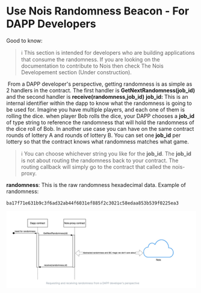 # Use Nois Randomness Beacon - For DAPP Developers

Good to know:

> ℹ️ This section is intended for developers who are building applications that
> consume the randomness. If you are looking on the documentation to contribute
> to Nois then check The Nois Developement section (Under construction).

​ From a DAPP developer's perspective, getting randomness is as simple as 2
handlers in the contract. The first handler is **GetNextRandomness(job_id)** and
the second handler is **receive(randomness,job_id)** **job_id:** This is an
internal identifier within the dapp to know what the randomness is going to be
used for. Imagine you have multiple players, and each one of them is rolling the
dice. when player Bob rolls the dice, your DAPP chooses a **job_id** of type
string to reference the randomness that will hold the randomness of the dice
roll of Bob. In another use case you can have on the same contract rounds of
lottery A and rounds of lottery B. You can set one **job_id** per lottery so
that the contract knows what randomness matches what game.

> ℹ️ You can choose whichever string you like for the **job_id**. The **job_id**
> is not about routing the randomness back to your contract. The routing
> callback will simply go to the contract that called the nois-proxy.

**randomness**: This is the raw randomness hexadecimal data. Example of
randomness:

```
ba17f71e631b9c3f6ad32ab44f6031ef885f2c3021c58edaa853b539f0225ea3
```

![use_nois_randomness](img/use_nois_randomness_img.jpeg)
